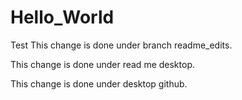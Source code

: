 # Hello_World
Test
This change is done under branch readme_edits.

This change is done under read me desktop.

This change is done under desktop github.

